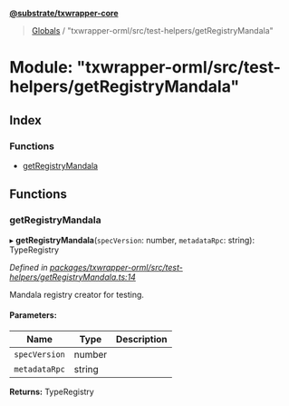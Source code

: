 **[@substrate/txwrapper-core](../README.md)**

> [Globals](../globals.md) / "txwrapper-orml/src/test-helpers/getRegistryMandala"

# Module: "txwrapper-orml/src/test-helpers/getRegistryMandala"

## Index

### Functions

* [getRegistryMandala](_txwrapper_orml_src_test_helpers_getregistrymandala_.md#getregistrymandala)

## Functions

### getRegistryMandala

▸ **getRegistryMandala**(`specVersion`: number, `metadataRpc`: string): TypeRegistry

*Defined in [packages/txwrapper-orml/src/test-helpers/getRegistryMandala.ts:14](https://github.com/paritytech/txwrapper-core/blob/2862592/packages/txwrapper-orml/src/test-helpers/getRegistryMandala.ts#L14)*

Mandala registry creator for testing.

#### Parameters:

Name | Type | Description |
------ | ------ | ------ |
`specVersion` | number |  |
`metadataRpc` | string |   |

**Returns:** TypeRegistry
